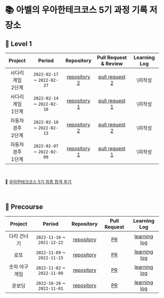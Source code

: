 # 📚 아벨의 우아한테크코스 5기 과정 기록 저장소

## 📙 Level 1

| Project | Period | Repository | Pull Request & Review | Learning Log |
|:-----:|:-----:|:---:|:---:|:---:|
|사다리 게임 <br> 2단계|`2022-02-17` ~ `2022-02-27`|[repository 2](https://bit.ly/3lJUiWp)|[pull request 2](https://bit.ly/3SKEorp)|\\<!--[learning log 2]()-->미작성|
|사다리 게임 <br> 1단계|`2022-02-14` ~ `2022-02-16`|[repository 1](https://bit.ly/3lJUiWp)|[pull request 1](https://bit.ly/3lyzQrw)|\\<!--[learning log 1]()-->미작성|
|자동차 경주 <br> 2단계|`2022-02-10` ~ `2022-02-13`|[repository 2](https://bit.ly/40TwjV4)|[pull request 2](https://bit.ly/3XwibOw)|\\<!--[learning log 2]()-->미작성|
|자동차 경주 <br> 1단계|`2022-02-07` ~ `2022-02-09`|[repository 1](https://bit.ly/40TwjV4)|[pull request 1](https://bit.ly/3XyBHtE)|\\<!--[learning log 1]()-->미작성|

<br>

📑 [우아한테크코스 5기 최종 합격 후기](https://bit.ly/3W9icaw)

<br>

## 📕 Precourse

| Project | Period | Repository | Pull Request | Learning Log |
|:---:|:---:|:---:|:---:|:---:|
|다리 건너기|`2022-11-16` ~ `2021-12-22`|[repository](https://bit.ly/3lA4Ibo)|[PR](https://bit.ly/3U5NLAR)|[learning log](https://bit.ly/3jOeg1Z)|
|로또|`2022-11-09` ~ `2022-11-15`|[repository](https://bit.ly/3CEy3Gl)|[PR](https://bit.ly/412ahj4)|[learning log](https://bit.ly/3Oahzeh)|
|숫자 야구 게임|`2022-11-02` ~ `2022-11-08`|[repository](https://bit.ly/3lv4kuL)|[PR](https://bit.ly/3EevwEU)|[learning log](https://bit.ly/3XpsZOr)|
|온보딩|`2022-10-26` ~ `2022-11-01`|[repository](https://bit.ly/3xnfyDW)|[PR](https://bit.ly/3XpbGNC)|[learning log](https://bit.ly/3Xvn0rk)|

<br>
